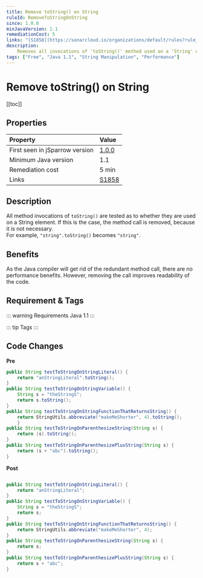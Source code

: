 ```yaml
---
title: Remove toString() on String
ruleId: RemoveToStringOnString
since: 1.0.0
minJavaVersion: 1.1
remediationCost: 5
links: "[S1858](https://sonarcloud.io/organizations/default/rules?rule_key=squid%3AS1858)"
description:
    Removes all invocations of 'toString()' method used on a 'String' element.
tags: ["Free", "Java 1.1", "String Manipulation", "Performance"]
---
```


# Remove toString() on String

[[toc]]

## Properties

| Property                        | Value |
|:------------------------------- |:----- |
| First seen in jSparrow version  | [1.0.0](/eclipse/release-notes.html#_1-0-0)   |
| Minimum Java version            | 1.1   |
| Remediation cost                | 5 min |
| Links                           | [S1858](https://sonarcloud.io/organizations/default/rules?rule_key=squid%3AS1858) |

## Description

All method invocations of `toString()` are tested as to whether they are used on a String element. If this is the case, the method call is removed, because it is not necessary.  
For example, `"string".toString()` becomes `"string"`.    

## Benefits

As the Java compiler will get rid of the redundant method call, there are no performance benefits.  However, removing the call improves readability of the code.  

## Requirement & Tags

::: warning Requirements
Java 1.1
:::

::: tip Tags
<TagLinks />
:::

## Code Changes

__Pre__

``` java
public String testToStringOnStringLiteral() {
    return "anStringLiteral".toString();
}
public String testToStringOnStringVariable() {
    String s = "theStringS";
    return s.toString();
}
public String testToStringOnStringFunctionThatReturnsString() {
    return StringUtils.abbreviate("makeMeShorter", 4).toString();
    }
public String testToStringOnParenthesizeString(String s) {
    return (s).toString();
}
public String testToStringOnParenthesizePlusString(String s) {
    return (s + "abc").toString();
}
```

__Post__

``` java

public String testToStringOnStringLiteral() {
    return "anStringLiteral";
}
public String testToStringOnStringVariable() {
    String s = "theStringS";
    return s;
}
public String testToStringOnStringFunctionThatReturnsString() {
    return StringUtils.abbreviate("makeMeShorter", 4);
}
public String testToStringOnParenthesizeString(String s) {
    return s;
}
public String testToStringOnParenthesizePlusString(String s) {
    return s + "abc";
}
```

<VersionNotice />

